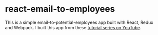 # react-email-to-employees

This is a simple email-to-potential-employees app built with React, Redux and Webpack. I built this app from these [tutorial series on YouTube](https://www.youtube.com/playlist?list=PLQDnxXqV213JJFtDaG0aE9vqvp6Wm7nBg).
